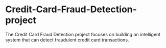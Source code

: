 # Credit-Card-Fraud-Detection-project
The Credit Card Fraud Detection project focuses on building an intelligent system that can detect fraudulent credit card transactions.
